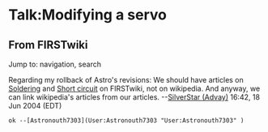 # Talk:Modifying a servo

## From FIRSTwiki

Jump to: navigation, search

Regarding my rollback of Astro's revisions: We should have articles on [Soldering](Soldering "Soldering") and [Short circuit](Short_circuit "Short circuit") on FIRSTwiki, not on wikipedia. And anyway, we can link wikipedia's articles from our articles. --[SilverStar (Advay)](User:SilverStar "User:SilverStar") 16:42, 18 Jun 2004 (EDT)

```
ok --[Astronouth7303](User:Astronouth7303 "User:Astronouth7303" )
```
